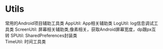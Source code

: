 # Utils
常用的Android项目辅助工具类
  AppUtil:    App相关辅助类
  LogUtil:    log信息调试工具类
  ScreenUtil: 屏幕相关辅助类,像素相关，获取Android屏幕宽度，dp跟px互转
  SPUtil:     SharedPreferences封装类  
  TimeUtil:   时间工具类

